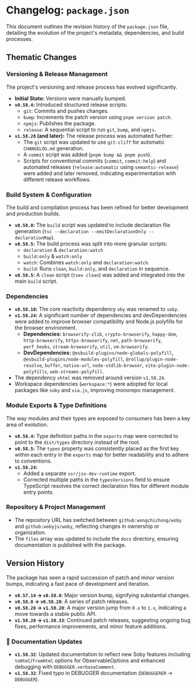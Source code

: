 # Changelog: `package.json`

This document outlines the revision history of the `package.json` file, detailing the evolution of the project's metadata, dependencies, and build processes.

## Thematic Changes

### Versioning & Release Management

The project's versioning and release process has evolved significantly.

- **Initial State:** Versions were manually bumped.
- **`v0.58.4`:** Introduced structured release scripts:
  - `git`: Commits and pushes changes.
  - `bump`: Increments the patch version using `pnpm version patch`.
  - `npmjs`: Publishes the package.
  - `release`: A sequential script to run `git`, `bump`, and `npmjs`.
- **`v1.58.28` (and later):** The release process was automated further:
  - The `git` script was updated to use `git-cliff` for automatic `CHANGELOG.md` generation.
  - A `commit` script was added (`pnpm bump && pnpm push`).
  - Scripts for conventional commits (`commit`, `commit:help`) and automated releases (`release:automatic` using `semantic-release`) were added and later removed, indicating experimentation with different release workflows.

### Build System & Configuration

The build and compilation process has been refined for better development and production builds.

- **`v0.58.0`:** The `build` script was updated to include declaration file generation (`tsc --declaration --emitDeclarationOnly --declarationMap`).
- **`v0.58.5`:** The build process was split into more granular scripts:
  - `declaration` & `declaration:watch`
  - `build:only` & `watch:only`
  - `watch`: Combines `watch:only` and `declaration:watch`.
  - `build`: Runs `clean`, `build:only`, and `declaration` in sequence.
- **`v0.58.5`:** A `clean` script (`tsex clean`) was added and integrated into the main `build` script.

### Dependencies

- **`v0.58.10`:** The core reactivity dependency `oby` was renamed to `soby`.
- **`v1.58.24`:** A significant number of dependencies and devDependencies were added to improve browser compatibility and Node.js polyfills for the browser environment.
  - **Dependencies:** `browserify-zlib`, `crypto-browserify`, `happy-dom`, `http-browserify`, `https-browserify`, `net`, `path-browserify`, `perf_hooks`, `stream-browserify`, `util`, `vm-browserify`.
  - **DevDependencies:** `@esbuild-plugins/node-globals-polyfill`, `@esbuild-plugins/node-modules-polyfill`, `@rollup/plugin-node-resolve`, `buffer`, `native-url`, `node-stdlib-browser`, `vite-plugin-node-polyfills`, `web-streams-polyfill`.
- The dependency `vhtml` was removed around version `v1.58.24`.
- Workspace dependencies (`workspace:*`) were adopted for local packages like `soby` and `via.js`, improving monorepo management.

### Module Exports & Type Definitions

The way modules and their types are exposed to consumers has been a key area of evolution.

- **`v0.58.4`:** Type definition paths in the `exports` map were corrected to point to the `dist/types` directory instead of the root.
- **`v0.58.5`:** The `types` property was consistently placed as the first key within each entry in the `exports` map for better readability and to adhere to conventions.
- **`v1.58.24`:**
  - Added a separate `ssr/jsx-dev-runtime` export.
  - Corrected multiple paths in the `typesVersions` field to ensure TypeScript resolves the correct declaration files for different module entry points.

### Repository & Project Management

- The repository URL has switched between `github:wongchichong/woby` and `github:wobyjs/woby`, reflecting changes in ownership or organization.
- The `files` array was updated to include the `docs` directory, ensuring documentation is published with the package.

## Version History

The package has seen a rapid succession of patch and minor version bumps, indicating a fast pace of development and iteration.

- **`v0.57.14` -> `v0.58.0`**: Major version bump, signifying substantial changes.
- **`v0.58.0` -> `v0.58.20`**: A series of patch releases.
- **`v0.58.20` -> `v1.58.20`**: A major version jump from `0.x` to `1.x`, indicating a move towards a stable public API.
- **`v1.58.20` -> `v1.58.33`**: Continued patch releases, suggesting ongoing bug fixes, performance improvements, and minor feature additions.

### 📝 Documentation Updates

- **`v1.58.32`**: Updated documentation to reflect new Soby features including `toHtml`/`fromHtml` options for ObservableOptions and enhanced debugging with `DEBUGGER.verboseComment`.
- **`v1.58.32`**: Fixed typo in DEBUGGER documentation (`DEBUGGERER` → `DEBUGGER`).